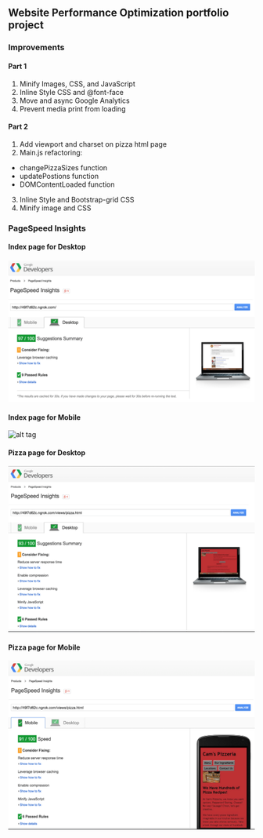 ## Website Performance Optimization portfolio project

### Improvements

#### Part 1

1.  Minify Images, CSS, and JavaScript
2.  Inline Style CSS and @font-face
3.  Move and async Google Analytics
4.  Prevent media print from loading


#### Part 2

1.  Add viewport and charset on pizza html page
2.  Main.js refactoring: 
*  changePizzaSizes function
*  updatePostions function
*  DOMContentLoaded function
3.  Inline Style and Bootstrap-grid CSS
4.  Minify image and CSS


### PageSpeed Insights

#### Index page for Desktop
![alt tag](https://raw.githubusercontent.com/pwr2000/frontend-nanodegree-mobile-portfolio/master/test-results/index_desktop.png)

#### Index page for Mobile
![alt tag](https://raw.githubusercontent.com/pwr2000/frontend-nanodegree-mobile-portfolio/master/test-results/Iindex_mobile.png)

#### Pizza page for Desktop
![alt tag](https://raw.githubusercontent.com/pwr2000/frontend-nanodegree-mobile-portfolio/master/test-results/pizza_desktop.png)

#### Pizza page for Mobile
![alt tag](https://raw.githubusercontent.com/pwr2000/frontend-nanodegree-mobile-portfolio/master/test-results/pizza_mobile.png)